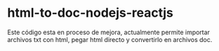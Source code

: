# html-to-doc-nodejs-reactjs
 
 Este código esta en proceso de mejora, actualmente permite importar archivos txt con html, pegar html directo y convertirlo en archivos doc.
